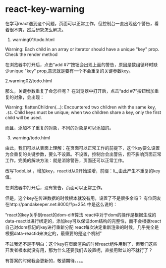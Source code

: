# react-key-warning

在学习react遇到这个问题，页面可以正常工作，但控制台一直出现这个警告，看着很不爽，然后研究怎么解决。


1. warning01/todo.html

Warning: Each child in an array or iterator should have a unique "key" prop. Check the render method

在浏览器中打开后，点击“add #7”按钮会出现上面的警告，原因是数组循环时缺少unique "key" prop,意思就是要有一个不会重复的关键参数key。

2.warning02/todo.html

那么，关键参数重复了会怎样呢？
在浏览器中打开后，点击“add #7”按钮增加重复的对象，会出现：

 Warning: flattenChildren(...): Encountered two children with the same key, `.$1`. Child keys must be unique; when two children share a key, only the first child will be used.

而且，添加不了重复的对象，不同的对象是可以添加的。

3. warning/todo.html

由此，我们可以从表面上理解：在页面可以正常工作的前提下，这个key要么设置为会重复的关键参数，要么不设置。不设置，控制台会出警告，但不影响页面正常工作。完美的解决方法：就是消除警告，页面还可以正常工作。

改写TodoList ，增加key，reactid从0开始递增，前缀：li_,由此产生不重复的key值。

在浏览器中打开后，没有警告，页面可以正常工作。

但是，这个key在传递数据的时候根本就没有用，设置了不是很多余吗？
有位网友在http://pandakeeper.net:8000/?p=254 中是这么说的：

“react的key关乎到react的dom-diff算法 react中对于dom的操作是根据生成的data-reactid进行绑定的，添加key可以保证dom结构的完整性，而不会根据react自己对dom标记的key进行重新分配 react每次决定重新渲染的时候，几乎完全是根据data-reactid来决定的，最重要的是这个机制”

不过我还不是不明白：这个key在页面渲染的时候react组件用到了，但我们这些开发者根本就没有用，那为什么还要我们去设置呢，直接用默认的不就行了？

有答案的时候我会更新的，敬请期待。。。。


